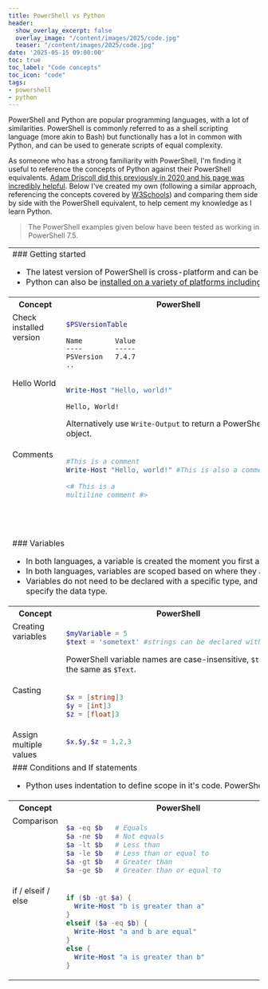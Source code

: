 ```yaml
---
title: PowerShell vs Python
header:
  show_overlay_excerpt: false
  overlay_image: "/content/images/2025/code.jpg"
  teaser: "/content/images/2025/code.jpg"
date: '2025-05-15 09:00:00'
toc: true
toc_label: "Code concepts"
toc_icon: "code"
tags:
- powershell
- python
---
```


PowerShell and Python are popular programming languages, with a lot of similarities. PowerShell is commonly referred to as a shell scripting language (more akin to Bash) but functionally has a lot in common with Python, and can be used to generate scripts of equal complexity.

As someone who has a strong familiarity with PowerShell, I'm finding it useful to reference the concepts of Python against their PowerShell equivalents. [Adam Driscoll did this previously in 2020 and his page was incredibly helpful](https://blog.ironmansoftware.com/powershell-vs-python/). Below I've created my own (following a similar approach, referencing the concepts covered by [W3Schools](https://www.w3schools.com/python/default.asp)) and comparing them side by side with the PowerShell equivalent, to help cement my knowledge as I learn Python.

> The PowerShell examples given below have been tested as working in PowerShell 7.5.

<style type="text/css">
  td { vertical-align: top; }
</style>

<table>

<tr><td colspan="3"><div markdown="1">
### Getting started

- The latest version of PowerShell is cross-platform and can be [installed on Windows, MacOS and Linux](https://learn.microsoft.com/en-us/powershell/scripting/install/installing-powershell?view=powershell-7.5).
- Python can also be [installed on a variety of platforms including Windows, MacOS and Linux](https://www.python.org/downloads/).

</div></td></tr>
<tr width="100%"><th width="20%">Concept</th><th width="40%">PowerShell</th><th width="40%">Python</th></tr>

<tr>
<td>Check installed version</td>
<td>
<div markdown="1">

```powershell
$PSVersionTable
```
```plaintext
Name        Value
----        -----
PSVersion   7.4.7
..
```

</div>
</td>
<td>
<div markdown="1">

```python
python --version
```
```plaintext
Python 3.13.3
```

</div>
</td>
</tr>

<tr>
<td>Hello World</td>
<td>
<div markdown="1">

```powershell
Write-Host "Hello, world!"
```
```plaintext
Hello, World!
```
Alternatively use `Write-Output` to return a PowerShell object.

</div>
</td>
<td>
<div markdown="1">

```python
print("Hello, World!")
```
```plaintext
Hello, World!
```

</div>
</td>
</tr>

<tr>
<td>Comments</td>
<td>
<div markdown="1">

```powershell
#This is a comment
Write-Host "Hello, world!" #This is also a comment

<# This is a
multiline comment #>
```
</div>
</td>
<td>
<div markdown="1">

```python
#This is a comment
print("Hello, World!") #This is also a comment

# This is a
# multiline comment
```
Unofficially, you can also use `'''` for multiline comments, which are ignored unless used as [docstrings](https://www.geeksforgeeks.org/python-docstrings/).

</div>
</td>
</tr>

<tr><td colspan="3"><div markdown="1">
### Variables

- In both languages, a variable is created the moment you first assign a value to it.
- In both languages, variables are scoped based on where they are declared: [Python scope](https://www.w3schools.com/python/python_scope.asp) \| [PowerShell scope](https://learn.microsoft.com/en-us/powershell/module/microsoft.powershell.core/about/about_scopes?view=powershell-7.5).
- Variables do not need to be declared with a specific type, and can change type after being set. You can however use casting to specify the data type.
</div></td></tr>
<tr width="100%"><th width="20%">Concept</th><th width="40%">PowerShell</th><th width="40%">Python</th></tr>

<tr>
<td>Creating variables</td>
<td>
<div markdown="1">

```powershell
$myVariable = 5
$text = 'sometext' #strings can be declared with ' or "
```
PowerShell variable names are case-insensitive, `$text` is the same as `$Text`.

</div>
</td>
<td>
<div markdown="1">

```python
myVariable = 5
text = 'sometext' #strings can be declared with ' or "
```
Python variable names are case-sensitive `text` is **not** the same as `Text`.

</div>
</td>
</tr>

<tr>
<td>Casting</td>
<td>
<div markdown="1">

```powershell
$x = [string]3
$y = [int]3
$z = [float]3
```
</div>
</td>
<td>
<div markdown="1">

```python
x = str(3)
y = int(3)
z = float(3)
```

</div>
</td>
</tr>

<tr>
<td>Assign multiple values</td>
<td>
<div markdown="1">

```powershell
$x,$y,$z = 1,2,3
```
</div>
</td>
<td>
<div markdown="1">

```python
x,y,z = 1,2,3
```

</div>
</td>
</tr>

<tr><td colspan="3"><div markdown="1">
### Conditions and If statements

- Python uses indentation to define scope in it's code. PowerShell uses curly-brackets.

</div></td></tr>
<tr width="100%"><th width="20%">Concept</th><th width="40%">PowerShell</th><th width="40%">Python</th></tr>

<tr>
<td>Comparison</td>
<td>
<div markdown="1">

```powershell
$a -eq $b   # Equals
$a -ne $b   # Not equals
$a -lt $b   # Less than
$a -le $b   # Less than or equal to
$a -gt $b   # Greater than
$a -ge $b   # Greater than or equal to
```
</div>
</td>
<td>
<div markdown="1">

```python
a == b   # Equals
a != b   # Not equals
a < b    # Less than
a <= b   # Less than or equal to
a > b    # Greater than
a >= b   # Greater than or equal to
```

</div>
</td>
</tr>

<tr>
<td>if / elseif / else</td>
<td>
<div markdown="1">

```powershell
if ($b -gt $a) {
  Write-Host "b is greater than a"
}
elseif ($a -eq $b) {
  Write-Host "a and b are equal"
}
else {
  Write-Host "a is greater than b"
}
```

</div>
</td>
<td>
<div markdown="1">

```python
if b > a:
  print("b is greater than a")

elif a == b:
  print("a and b are equal")

else:
  print("a is greater than b")

```

</div>
</td>
</tr>

</table>
